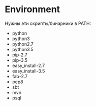 # Environment

Нужны эти скрипты/бинарники в PATH:

* python
* python3
* python2.7
* python3.5
* pip-2.7
* pip-3.5
* easy_install-2.7
* easy_install-3.5
* fab-2.7
* pep8
* sbt
* mvn
* psql
